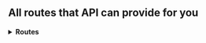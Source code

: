 <h2>All routes that API can provide for you</h2>

<details>
<summary><strong>Routes</strong></summary>
<br>

<details>
<summary><strong>Patients</strong></summary>

#### List all patients

- Method: GET
- Endpoint: `/patients`
- Description: Retrieves all registered patients.

#### Get a patient

- Method: GET
- Endpoint: `/patients/:id`
- Description: Retrieves a specific patient based on the provided ID.

#### Create a patient

- Method: POST
- Endpoint: `/patients`
- Description: Creates a new patient based on the provided data.

#### Update a patient

- Method: PUT
- Endpoint: `/patients/:id`
- Description: Updates an existing patient based on the provided ID and data.

#### Delete a patient

- Method: DELETE
- Endpoint: `/patients/:id`
- Description: Deletes a specific patient based on the provided ID.

</details>

<details>
<summary><strong>Dentists</strong></summary>

#### List all dentists

- Method: GET
- Endpoint: `/dentists`
- Description: Retrieves all registered dentists.

#### Get a dentist

- Method: GET
- Endpoint: `/dentists/:id`
- Description: Retrieves a specific dentist based on the provided ID.

#### Create a dentist

- Method: POST
- Endpoint: `/dentists`
- Description: Creates a new dentist based on the provided data.

#### Update a dentist

- Method: PUT
- Endpoint: `/dentists/:id`
- Description: Updates an existing dentist based on the provided ID and data.

#### Delete a dentist

- Method: DELETE
- Endpoint: `/dentists/:id`
- Description: Deletes a specific dentist based on the provided ID.

</details>

<details>
<summary><strong>Appointments</strong></summary>

#### List all appointments

- Method: GET
- Endpoint: `/appointments`
- Description: Retrieves all scheduled appointments.

#### Get an appointment

- Method: GET
- Endpoint: `/appointments/:id`
- Description: Retrieves a specific appointment based on the provided ID.

#### Schedule an appointment

- Method: POST
- Endpoint: `/appointments`
- Description: Schedules a new appointment based on the provided data.

#### Update an appointment

- Method: PUT
- Endpoint: `/appointments/:id`
- Description: Updates an existing appointment based on the provided ID and data.

#### Cancel an appointment

- Method: DELETE
- Endpoint: `/appointments/:id`
- Description: Cancels a specific appointment based on the provided ID.

</details>

<details>
<summary><strong>Treatments</strong></summary>

#### List all treatments

- Method: GET
- Endpoint: `/treatments`
- Description: Retrieves all available treatments.

#### Get a treatment

- Method: GET
- Endpoint: `/treatments/:id`
- Description: Retrieves a specific treatment based on the provided ID.

#### Create a treatment

- Method: POST
- Endpoint: `/treatments`
- Description: Creates a new treatment based on the provided data.

#### Update a treatment

- Method: PUT
- Endpoint: `/treatments/:id`
- Description: Updates an existing treatment based on the provided ID and data.

#### Delete a treatment

- Method: DELETE
- Endpoint: `/treatments/:id`
- Description: Deletes a specific treatment based on the provided ID.

</details>

<details>
<summary><strong>Invoices</strong></summary>

#### List all invoices

- Method: GET
- Endpoint: `/invoices`
- Description: Retrieves all generated invoices.

#### Get an invoice

- Method: GET
- Endpoint: `/invoices/:id`
- Description: Retrieves a specific invoice based on the provided ID.

#### Generate an invoice

- Method: POST
- Endpoint: `/invoices`
- Description: Generates a new invoice for a patient based on the provided data.

#### Update an invoice

- Method: PUT
- Endpoint: `/invoices/:id`
- Description: Updates an existing invoice based on the provided ID and data.

#### Delete an invoice

- Method: DELETE
- Endpoint: `/invoices/:id`
- Description: Deletes a specific invoice based on the provided ID.

</details>

<details>
<summary><strong>Payments</strong></summary>

#### List all payments

- Method: GET
- Endpoint: `/payments`
- Description: Retrieves all registered payments.

#### Get a payment

- Method: GET
- Endpoint: `/payments/:id`
- Description: Retrieves a specific payment based on the provided ID.

#### Register a payment

- Method: POST
- Endpoint: `/payments`
- Description: Registers a new payment for an invoice based on the provided data.

#### Update a payment

- Method: PUT
- Endpoint: `/payments/:id`
- Description: Updates an existing payment based on the provided ID and data.

#### Delete a payment

- Method: DELETE
- Endpoint: `/payments/:id`
- Description: Deletes a specific payment based on the provided ID.

</details>

</details>
